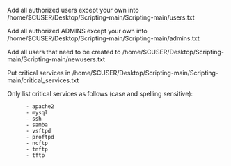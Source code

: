 
Add all authorized users except your own into /home/$CUSER/Desktop/Scripting-main/Scripting-main/users.txt

Add all authorized ADMINS except your own into /home/$CUSER/Desktop/Scripting-main/Scripting-main/admins.txt

Add all users that need to be created to /home/$CUSER/Desktop/Scripting-main/Scripting-main/newusers.txt

Put critical services in /home/$CUSER/Desktop/Scripting-main/Scripting-main/critical_services.txt

  Only list critical services as follows (case and spelling sensitive):
      
          - apache2
          - mysql
          - ssh
          - samba
          - vsftpd
          - proftpd
          - ncftp
          - tnftp
          - tftp
          
      
